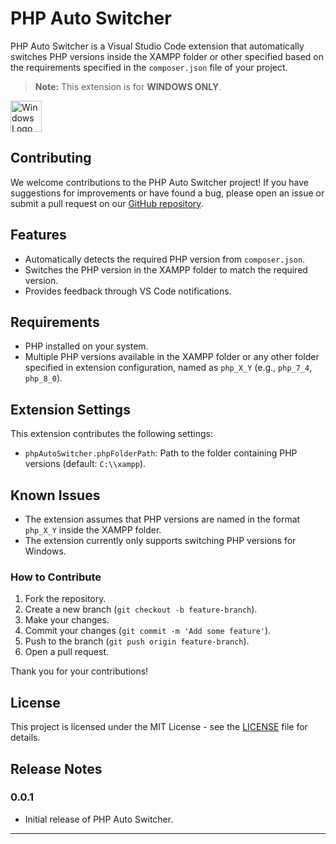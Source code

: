 # PHP Auto Switcher

PHP Auto Switcher is a Visual Studio Code extension that automatically switches PHP versions inside the XAMPP folder or other specified based on the requirements specified in the `composer.json` file of your project.

> **Note:** This extension is for **WINDOWS ONLY**.

<img src="https://upload.wikimedia.org/wikipedia/pt/e/e0/Windows_logo.png?20150829231053" alt="Windows Logo" width="50" height="50">

## Contributing

We welcome contributions to the PHP Auto Switcher project! If you have suggestions for improvements or have found a bug, please open an issue or submit a pull request on our [GitHub repository](https://github.com/igorponce/php-auto-switcher).

## Features

- Automatically detects the required PHP version from `composer.json`.
- Switches the PHP version in the XAMPP folder to match the required version.
- Provides feedback through VS Code notifications.

## Requirements
- PHP installed on your system.
- Multiple PHP versions available in the XAMPP folder or any other folder specified in extension configuration, named as `php_X_Y` (e.g., `php_7_4`, `php_8_0`).

## Extension Settings

This extension contributes the following settings:

- `phpAutoSwitcher.phpFolderPath`: Path to the folder containing PHP versions (default: `C:\\xampp`).

## Known Issues

- The extension assumes that PHP versions are named in the format `php_X_Y` inside the XAMPP folder.
- The extension currently only supports switching PHP versions for Windows.

### How to Contribute

1. Fork the repository.
2. Create a new branch (`git checkout -b feature-branch`).
3. Make your changes.
4. Commit your changes (`git commit -m 'Add some feature'`).
5. Push to the branch (`git push origin feature-branch`).
6. Open a pull request.

Thank you for your contributions!

## License

This project is licensed under the MIT License - see the [LICENSE](https://github.com/igorponce/php-auto-switcher/blob/main/LICENSE) file for details.

## Release Notes

### 0.0.1

- Initial release of PHP Auto Switcher.

---
